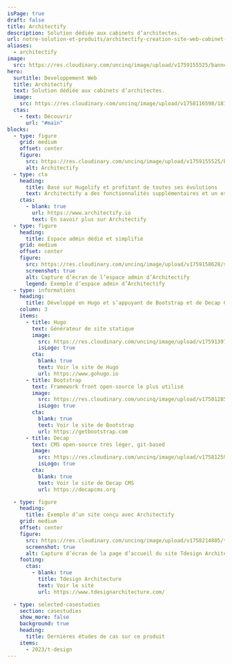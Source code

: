 ```yaml
---
isPage: true
draft: false
title: Architectify
description: Solution dédiée aux cabinets d’architectes.
url: notre-solution-et-produits/architectify-creation-site-web-cabinet-architecte
aliases:
  - architectify
image:
  src: https://res.cloudinary.com/uncinq/image/upload/v1759155525/banner-architectify_tqimqa.png
hero:
  surtitle: Developpement Web
  title: Architectify
  text: Solution dédiée aux cabinets d’architectes.
  image:
    src: https://res.cloudinary.com/uncinq/image/upload/v1758116598/181.Nodes_vgmgrr.svg
  ctas:
    - text: Découvrir
      url: "#main"
blocks:
  - type: figure
    grid: medium
    offset: center
    figure:
      src: https://res.cloudinary.com/uncinq/image/upload/v1759155525/banner-architectify_tqimqa.png
      alt: Architectify
  - type: cta
    heading:
      title: Basé sur Hugolify et profitant de toutes ses évolutions
      text: Architectify a des fonctionnalités supplémentaires et un espace admin dédié à l’univers des métiers de l’architecture.
    ctas:
      - blank: true
        url: https://www.architectify.io
        text: En savoir plus sur Architectify
  - type: figure
    heading:
      title: Espace admin dédié et simplifié
    grid: medium
    offset: center
    figure:
      src: https://res.cloudinary.com/uncinq/image/upload/v1759158628/screenshot-architectify-decapcms-home_cki5ci.png
      screenshot: true
      alt: Capture d’écran de l’espace admin d’Architectify
      legend: Exemple d’espace admin d’Architectify
  - type: informations
    heading:
      title: Développé en Hugo et s’appuyant de Bootstrap et de Decap CMS
    column: 3
    items:
      - title: Hugo
        text: Générateur de site statique
        image:
          src: https://res.cloudinary.com/uncinq/image/upload/v1759139728/logo-hugo_mpfc7g.svg
          isLogo: true
        cta:
          blank: true
          text: Voir le site de Hugo
          url: https://www.gohugo.io
      - title: Bootstrap
        text: Framework front open-source le plus utilisé
        image:
          src: https://res.cloudinary.com/uncinq/image/upload/v1758128591/logo-bootstrap-5_h3gtgt.svg
          isLogo: true
        cta:
          blank: true
          text: Voir le site de Bootstrap
          url: https://getbootstrap.com
      - title: Decap
        text: CMS open-source très léger, git-based
        image:
          src: https://res.cloudinary.com/uncinq/image/upload/v1758125974/logo-decap-cms_s1xnvt.svg
          isLogo: true
        cta:
          blank: true
          text: Voir le site de Decap CMS
          url: https://decapcms.org

  - type: figure
    heading:
      title: Exemple d’un site conçu avec Architectify
    grid: medium
    offset: center
    figure:
      src: https://res.cloudinary.com/uncinq/image/upload/v1758214805/tdesign_ctqfz1.png
      screenshot: true
      alt: Capture d’écran de la page d’accueil du site Tdesign Architecture
    footing:
      ctas:
        - blank: true
          title: Tdesign Architecture
          text: Voir le site
          url: https://www.tdesignarchitecture.com/

  - type: selected-casestudies
    section: casestudies
    show_more: false
    background: true
    heading:
      title: Dernières études de cas sur ce produit
    items:
      - 2023/t-design
---
```

